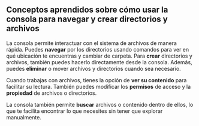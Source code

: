 
## Conceptos aprendidos sobre cómo usar la consola para navegar y crear directorios y archivos


La consola permite interactuar con el sistema de archivos de manera rápida. Puedes **navegar** por los directorios usando comandos para ver en qué ubicación te encuentras y cambiar de carpeta. Para **crear** directorios y archivos, también puedes hacerlo directamente desde la consola. Además, puedes **eliminar** o mover archivos y directorios cuando sea necesario.

Cuando trabajas con archivos, tienes la opción de **ver su contenido** para facilitar su lectura. También puedes modificar los **permisos** de acceso y la **propiedad** de archivos o directorios.

La consola también permite **buscar** archivos o contenido dentro de ellos, lo que te facilita encontrar lo que necesites sin tener que explorar manualmente.